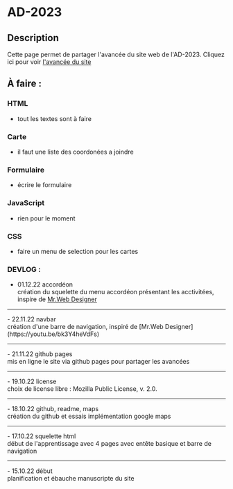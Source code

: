 # AD-2023
## Description
Cette page permet de partager l'avancée du site web de l'AD-2023.
Cliquez ici pour voir [l'avancée du site](https://stuce-bot.github.io/AD-2023-Website/index.html)
## À faire :
### HTML
- tout les textes sont à faire

### Carte
- il faut une liste des coordonées a joindre
### Formulaire
- écrire le formulaire
### JavaScript
- rien pour le moment
### CSS
- faire un menu de selection pour les cartes
### DEVLOG :
- 01.12.22 accordéon
<br> création du squelette du menu accordéon présentant les acctivitées, inspire de [Mr.Web Designer](https://youtu.be/eIEnnMjcrs0)
<hr>
- 22.11.22 navbar
<br>création d'une barre de navigation, inspiré de [Mr.Web Designer](https://youtu.be/bk3Y4heVdFs)
<hr>
- 21.11.22 github pages
<br> mis en ligne le site via github pages pour partager les avancées
<hr>
- 19.10.22 license
<br>choix de license libre : Mozilla Public
  License, v. 2.0.
<hr>
- 18.10.22 github, readme, maps
<br>création du github et essais implémentation google maps
<hr>
- 17.10.22 squelette html
<br>début de l'apprentissage avec 4 pages avec entête basique et barre de navigation
<hr>
- 15.10.22  début 
<br>planification et ébauche manuscripte du site
